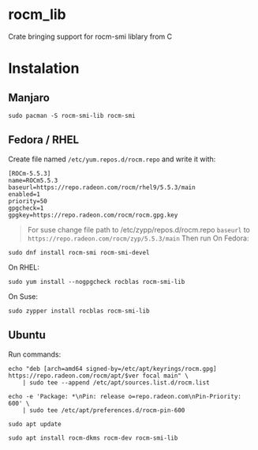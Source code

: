# rocm_lib
Crate bringing support for rocm-smi liblary from C

# Instalation

## Manjaro
```
sudo pacman -S rocm-smi-lib rocm-smi
```

## Fedora / RHEL

Create file named `/etc/yum.repos.d/rocm.repo` and write it with:
```
[ROCm-5.5.3]
name=ROCm5.5.3
baseurl=https://repo.radeon.com/rocm/rhel9/5.5.3/main
enabled=1
priority=50
gpgcheck=1
gpgkey=https://repo.radeon.com/rocm/rocm.gpg.key
```
> For suse change file path to /etc/zypp/repos.d/rocm.repo `baseurl` to `https://repo.radeon.com/rocm/zyp/5.5.3/main` 
Then run 
On Fedora:
```
sudo dnf install rocm-smi rocm-smi-devel
```
On RHEL:
```
sudo yum install --nogpgcheck rocblas rocm-smi-lib
```
On Suse:
```
sudo zypper install rocblas rocm-smi-lib
```

## Ubuntu 

Run commands:
```
echo "deb [arch=amd64 signed-by=/etc/apt/keyrings/rocm.gpg] https://repo.radeon.com/rocm/apt/$ver focal main" \
    | sudo tee --append /etc/apt/sources.list.d/rocm.list

echo -e 'Package: *\nPin: release o=repo.radeon.com\nPin-Priority: 600' \
    | sudo tee /etc/apt/preferences.d/rocm-pin-600

sudo apt update

sudo apt install rocm-dkms rocm-dev rocm-smi-lib
```
